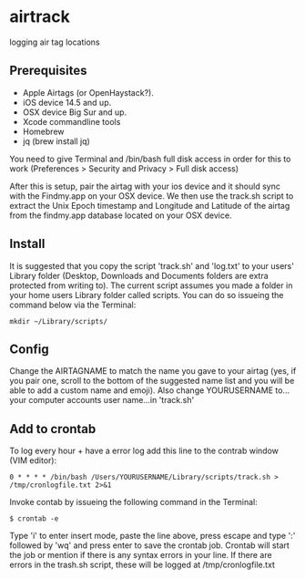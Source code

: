 # airtrack
logging air tag locations

## Prerequisites
* Apple Airtags (or OpenHaystack?).
* iOS device 14.5 and up.
* OSX device Big Sur and up.
* Xcode commandline tools
* Homebrew
* jq (brew install jq)

You need to give Terminal and /bin/bash full disk access in order for this to work (Preferences > Security and Privacy > Full disk access)

After this is setup, pair the airtag with your ios device and it should sync with the Findmy.app on your OSX device. We then use the track.sh script to extract the Unix Epoch timestamp and Longitude and Latitude of the airtag from the findmy.app database located on your OSX device.

## Install
It is suggested that you copy the script 'track.sh' and 'log.txt' to your users' Library folder (Desktop, Downloads and Documents folders are extra protected from writing to). The current script assumes you made a folder in your home users Library folder called scripts. You can do so issueing the command below via the Terminal:

```
mkdir ~/Library/scripts/
```

## Config
Change the AIRTAGNAME to match the name you gave to your airtag (yes, if you pair one, scroll to the bottom of the suggested  name list and you will be able to add a custom name and emoji). Also change YOURUSERNAME to... your computer accounts user name...in 'track.sh'

## Add to crontab
To log every hour + have a error log add this line to the contrab window (VIM editor):

```
0 * * * * /bin/bash /Users/YOURUSERNAME/Library/scripts/track.sh > /tmp/cronlogfile.txt 2>&1
```

Invoke contab by issueing the following command in the Terminal:

```
$ crontab -e
```

Type 'i' to enter insert mode, paste the line above, press escape and type ':' followed by 'wq' and press enter to save the crontab job. Crontab will start the job or mention if there is any syntax errors in your line. If there are errors in the trash.sh script, these will be logged at /tmp/cronlogfile.txt
